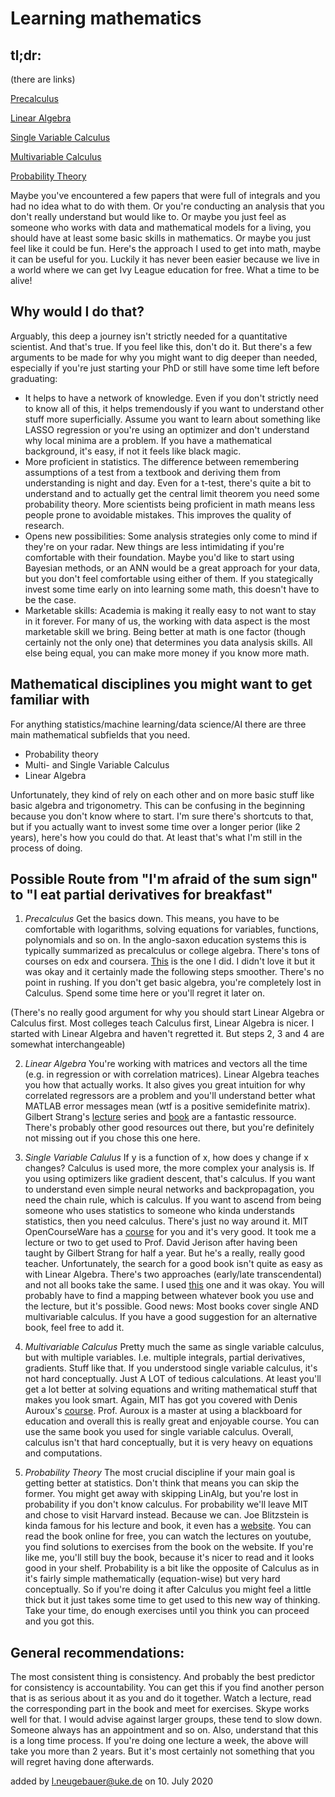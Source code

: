 # Learning mathematics

## tl;dr:

(there are links)

[Precalculus](https://www.edx.org/course/college-algebra-and-problem-solving)

[Linear Algebra](https://ocw.mit.edu/courses/mathematics/18-06-linear-algebra-spring-2010/)

[Single Variable Calculus](https://ocw.mit.edu/courses/mathematics/18-01-single-variable-calculus-fall-2006/)

[Multivariable Calculus](https://ocw.mit.edu/courses/mathematics/18-02-multivariable-calculus-fall-2007/)

[Probability Theory](https://projects.iq.harvard.edu/stat110/home)

Maybe you've encountered a few papers that were full of integrals and you had no idea what to do with them. Or you're conducting an analysis that you don't really understand but would like to. Or maybe you just feel as someone who works with data and mathematical models for a living, you should have at least some basic skills in mathematics. Or maybe you just feel like it could be fun. Here's the approach I used to get into math, maybe it can be useful for you. Luckily it has never been easier because we live in a world where we can get Ivy League education for free. What a time to be alive!

## Why would I do that?

Arguably, this deep a journey isn't strictly needed for a quantitative scientist. And that's true. If you feel like this, don't do it. But there's a few arguments to be made for why you might want to dig deeper than needed, especially if you're just starting your PhD or still have some time left before graduating:

  * It helps to have a network of knowledge. Even if you don't strictly need to know all of this, it helps tremendously if you want to understand other stuff more superficially. Assume you want to learn about something like LASSO regression or you're using an optimizer and don't understand why local minima are a problem. If you have a mathematical background, it's easy, if not it feels like black magic.
  * More proficient in statistics. The difference between remembering assumptions of a test from a textbook and deriving them from understanding is night and day. Even for a t-test, there's quite a bit to understand and to actually get the central limit theorem you need some probability theory. More scientists being proficient in math means less people prone to avoidable mistakes. This improves the quality of research.
  * Opens new possibilities: Some analysis strategies only come to mind if they're on your radar. New things are less intimidating if you're comfortable with their foundation. Maybe you'd like to start using Bayesian methods, or an ANN would be a great approach for your data, but you don't feel comfortable using either of them. If you stategically invest some time early on into learning some math, this doesn't have to be the case.
  * Marketable skills: Academia is making it really easy to not want to stay in it forever. For many of us, the working with data aspect is the most marketable skill we bring. Being better at math is one factor (though certainly not the only one) that determines you data analysis skills. All else being equal, you can make more money if you know more math.

## Mathematical disciplines you might want to get familiar with

For anything statistics/machine learning/data science/AI there are three main mathematical subfields that you need.

  * Probability theory
  * Multi- and Single Variable Calculus
  * Linear Algebra

Unfortunately, they kind of rely on each other and on more basic stuff like basic algebra and trigonometry. This can be confusing in the beginning because you don't know where to start. I'm sure there's shortcuts to that, but if you actually want to invest some time over a longer perior (like 2 years), here's how you could do that. At least that's what I'm still in the process of doing.

## Possible Route from "I'm afraid of the sum sign" to "I eat partial derivatives for breakfast"

  1. *Precalculus* Get the basics down. This means, you have to be comfortable with logarithms, solving equations for variables, functions, polynomials and so on. In the anglo-saxon education systems this is typically summarized as precalculus or college algebra. There's tons of courses on edx and coursera. [This](https://www.edx.org/course/college-algebra-and-problem-solving) is the one I did. I didn't love it but it was okay and it certainly made the following steps smoother. There's no point in rushing. If you don't get basic algebra, you're completely lost in Calculus. Spend some time here or you'll regret it later on.

  (There's no really good argument for why you should start Linear Algebra or Calculus first. Most colleges teach Calculus first, Linear Algebra is nicer. I started with Linear Algebra and haven't regretted it. But steps 2, 3 and 4 are somewhat interchangeable)

  2. *Linear Algebra* You're working with matrices and vectors all the time (e.g. in regression or with correlation matrices). Linear Algebra teaches you how that actually works. It also gives you great intuition for why correlated regressors are a problem and you'll understand better what MATLAB error messages mean (wtf is a positive semidefinite matrix). Gilbert Strang's [lecture](https://ocw.mit.edu/courses/mathematics/18-06-linear-algebra-spring-2010/) series and [book](https://www.amazon.de/Gilbert-Strang/dp/0980232775/ref=sr_1_1?__mk_de_DE=%C3%85M%C3%85%C5%BD%C3%95%C3%91&dchild=1&keywords=linear+algebra+strang&qid=1594375680&sr=8-1) are a fantastic ressource. There's probably other good resources out there, but you're definitely not missing out if you chose this one here.

  3. *Single Variable Calulus* If y is a function of x, how does y change if x changes? Calculus is used more, the more complex your analysis is. If you using optimizers like gradient descent, that's calculus. If you want to understand even simple neural networks and backpropagation, you need the chain rule, which is calculus. If you want to ascend from being someone who uses statistics to someone who kinda understands statistics, then you need calculus. There's just no way around it. MIT OpenCourseWare has a [course](https://ocw.mit.edu/courses/mathematics/18-01-single-variable-calculus-fall-2006/) for you and it's very good. It took me a lecture or two to get used to Prof. David Jerison after having been taught by Gilbert Strang for half a year. But he's a really, really good teacher. Unfortunately, the search for a good book isn't quite as easy as with Linear Algebra. There's two approaches (early/late transcendental) and not all books take the same. I used [this](https://www.amazon.de/Thomas-Calculus-Units-Joel-Hass/dp/1292253223/ref=sr_1_1?__mk_de_DE=%C3%85M%C3%85%C5%BD%C3%95%C3%91&dchild=1&keywords=thomas+calculus&qid=1594376154&sr=8-1) one and it was okay. You will probably have to find a mapping between whatever book you use and the lecture, but it's possible. Good news: Most books cover single AND multivariable calculus. If you have a good suggestion for an alternative book, feel free to add it.

  4. *Multivariable Calculus* Pretty much the same as single variable calculus, but with multiple variables. I.e. multiple integrals, partial derivatives, gradients. Stuff like that. If you understood single variable calculus, it's not hard conceptually. Just A LOT of tedious calculations. At least you'll get a lot better at solving equations and writing mathematical stuff that makes you look smart. Again, MIT has got you covered with Denis Auroux's [course](https://ocw.mit.edu/courses/mathematics/18-02-multivariable-calculus-fall-2007/). Prof. Auroux is a master at using a blackboard for education and overall this is really great and enjoyable course. You can use the same book you used for single variable calculus. Overall, calculus isn't that hard conceptually, but it is very heavy on equations and computations.

  5. *Probability Theory* The most crucial discipline if your main goal is getting better at statistics. Don't think that means you can skip the former. You might get away with skipping LinAlg, but you're lost in probability if you don't know calculus. For probability we'll leave MIT and chose to visit Harvard instead. Because we can. Joe Blitzstein is kinda famous for his lecture and book, it even has a [website](https://projects.iq.harvard.edu/stat110/home). You can read the book online for free, you can watch the lectures on youtube, you find solutions to exercises from the book on the website. If you're like me, you'll still buy the book, because it's nicer to read and it looks good in your shelf. Probability is a bit like the opposite of Calculus as in it's fairly simple mathematically (equation-wise) but very hard conceptually. So if you're doing it after Calculus you might feel a little thick but it just takes some time to get used to this new way of thinking. Take your time, do enough exercises until you think you can proceed and you got this.


## General recommendations:

The most consistent thing is consistency. And probably the best predictor for consistency is accountability. You can get this if you find another person that is as serious about it as you and do it together. Watch a lecture, read the corresponding part in the book and meet for exercises. Skype works well for that. I would advise against larger groups, these tend to slow down. Someone always has an appointment and so on. 
Also, understand that this is a long time process. If you're doing one lecture a week, the above will take you more than 2 years. But it's most certainly not something that you will regret having done afterwards.



added by l.neugebauer@uke.de on 10. July 2020
